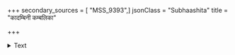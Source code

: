 +++
secondary_sources = [ "MSS_9393",]
jsonClass = "Subhaashita"
title = "कादम्बिनी कम्बलिका"

+++

<details><summary>Text</summary>

कादम्बिनी कम्बलिका कदम्ब- केदारकान्ताकुचकुट्टिमं च।  
कस्तूरिका केतकपुष्पगम्धः केकारवः प्रावृषि हर्षमूलम्॥
</details>
